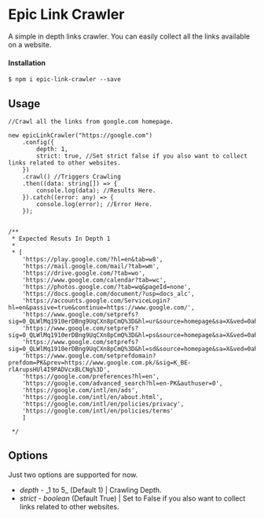 # Epic Link Crawler

A simple in depth links crawler. You can easily collect all the links available on a website.

#### Installation

`$ npm i epic-link-crawler --save`

## Usage

```
//Crawl all the links from google.com homepage.

new epicLinkCrawler("https://google.com")
    .config({
        depth: 1,
        strict: true, //Set strict false if you also want to collect links related to other websites.
    })
    .crawl() //Triggers Crawling
    .then((data: string[]) => {
        console.log(data); //Results Here.
    }).catch((error: any) => {
        console.log(error); //Error Here.
    });


/**
 * Expected Resuts In Depth 1
 *
 * [
    'https://play.google.com/?hl=en&tab=w8',
    'https://mail.google.com/mail/?tab=wm',
    'https://drive.google.com/?tab=wo',
    'https://www.google.com/calendar?tab=wc',
    'https://photos.google.com/?tab=wq&pageId=none',
    'https://docs.google.com/document/?usp=docs_alc',
    'https://accounts.google.com/ServiceLogin?hl=en&passive=true&continue=https://www.google.com/',
    'https://www.google.com/setprefs?sig=0_QLWlMq1910erDBng9UqCXn8pCmQ%3D&hl=ur&source=homepage&sa=X&ved=0ahUKEwiqg6bSwrnpAhUHrxoKHV8bCgQQ2ZgBCAU',
    'https://www.google.com/setprefs?sig=0_QLWlMq1910erDBng9UqCXn8pCmQ%3D&hl=ps&source=homepage&sa=X&ved=0ahUKEwiqg6bSwrnpAhUHrxoKHV8bCgQQ2ZgBCAY',
    'https://www.google.com/setprefs?sig=0_QLWlMq1910erDBng9UqCXn8pCmQ%3D&hl=sd&source=homepage&sa=X&ved=0ahUKEwiqg6bSwrnpAhUHrxoKHV8bCgQQ2ZgBCAc',
    'https://www.google.com/setprefdomain?prefdom=PK&prev=https://www.google.com.pk/&sig=K_BE-rlArupsHUl4I9PADVcxBLCNg%3D',
    'https://google.com/preferences?hl=en',
    'https://google.com/advanced_search?hl=en-PK&authuser=0',
    'https://google.com/intl/en/ads',
    'https://google.com/intl/en/about.html',
    'https://google.com/intl/en/policies/privacy',
    'https://google.com/intl/en/policies/terms'
    ]
    
 */
```

## Options

Just two options are supported for now.

- _depth_ - \_1 to 5\_ (Default 1) | Crawling Depth.
- _strict_ - _boolean_ (Default True) | Set to False if you also want to collect links related to other websites.
